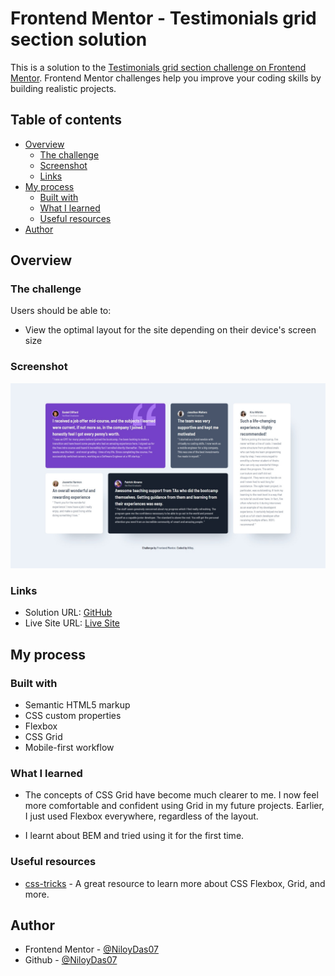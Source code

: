 # Frontend Mentor - Testimonials grid section solution

This is a solution to the [Testimonials grid section challenge on Frontend Mentor](https://www.frontendmentor.io/challenges/testimonials-grid-section-Nnw6J7Un7). Frontend Mentor challenges help you improve your coding skills by building realistic projects.

## Table of contents

- [Overview](#overview)
  - [The challenge](#the-challenge)
  - [Screenshot](#screenshot)
  - [Links](#links)
- [My process](#my-process)
  - [Built with](#built-with)
  - [What I learned](#what-i-learned)
  - [Useful resources](#useful-resources)
- [Author](#author)

## Overview

### The challenge

Users should be able to:

- View the optimal layout for the site depending on their device's screen size

### Screenshot

![](./screenshot.jpeg)

### Links

- Solution URL: [GitHub](https://github.com/NiloyDas07/Frontend-Mentor-Testimonials-Grid-Section/)
- Live Site URL: [Live Site](https://niloydas07.github.io/Frontend-Mentor-Testimonials-Grid-Section/)

## My process

### Built with

- Semantic HTML5 markup
- CSS custom properties
- Flexbox
- CSS Grid
- Mobile-first workflow

### What I learned

- The concepts of CSS Grid have become much clearer to me. I now feel more comfortable and confident using Grid in my future projects. Earlier, I just used Flexbox everywhere, regardless of the layout.

- I learnt about BEM and tried using it for the first time.

### Useful resources

- [css-tricks](https://css-tricks.com/snippets/css/complete-guide-grid/) - A great resource to learn more about CSS Flexbox, Grid, and more.

## Author

- Frontend Mentor - [@NiloyDas07](https://www.frontendmentor.io/profile/NiloyDas07)
- Github - [@NiloyDas07](https://github.com/NiloyDas07)
